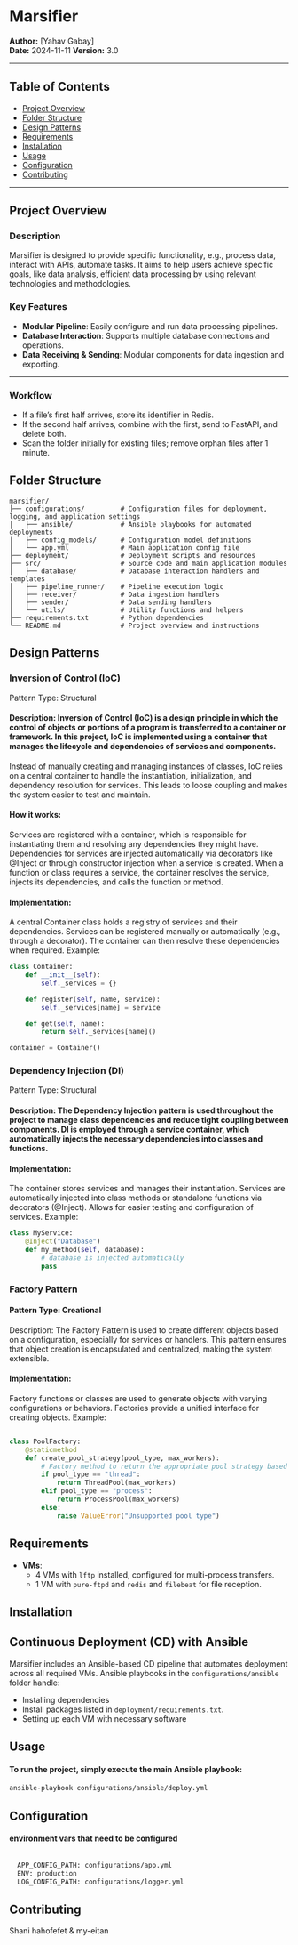 [//]: # (# Project Name)

[//]: # ()

[//]: # (**Author:** Your Name  )

[//]: # (**Date:** YYYY-MM-DD  )

[//]: # (**Version:** 1.0)

[//]: # ()

[//]: # (---)

[//]: # ()

[//]: # (## Table of Contents)

[//]: # ()

[//]: # (- [Project Overview]&#40;#project-overview&#41;)

[//]: # (- [Folder Structure]&#40;#folder-structure&#41;)

[//]: # (- [Requirements]&#40;#requirements&#41;)

[//]: # (- [Installation]&#40;#installation&#41;)

[//]: # (- [Usage]&#40;#usage&#41;)

[//]: # (- [Configuration]&#40;#configuration&#41;)

[//]: # (- [Contributing]&#40;#contributing&#41;)

[//]: # (- [License]&#40;#license&#41;)

[//]: # ()

[//]: # (---)

[//]: # ()

[//]: # (## Project Overview)

[//]: # ()

[//]: # (### Description)

[//]: # ()

[//]: # (Provide a brief summary of the project here.  )

[//]: # (Example: This project is designed to [do something specific], helping users to [achieve a particular outcome]. By)

[//]: # (implementing [specific technologies or methodologies], this project ensures efficient and reliable performance)

[//]: # (in [context or application].)

[//]: # ()

[//]: # (### Key Features)

[//]: # ()

[//]: # (- Feature 1: Briefly describe feature.)

[//]: # (- Feature 2: Briefly describe feature.)

[//]: # (- Feature 3: Briefly describe feature.)

[//]: # ()

[//]: # (---)

[//]: # ()

[//]: # (## Folder Structure)

[//]: # ()

[//]: # (```plaintext)

[//]: # (project-name/)

[//]: # (├── src/                  # Source code and main modules)

[//]: # (│   ├── module1.py)

[//]: # (│   ├── module2.py)

[//]: # (│   └── ...)

[//]: # (├── tests/                # Unit and integration tests)

[//]: # (│   ├── test_module1.py)

[//]: # (│   └── ...)

[//]: # (├── config/               # Configuration files)

[//]: # (│   └── config.yaml)

[//]: # (├── data/                 # Data directory)

[//]: # (│   ├── input/            # Input datasets)

[//]: # (│   └── output/           # Output files and results)

[//]: # (├── docs/                 # Documentation files)

[//]: # (│   └── README.md         # Project documentation)

[//]: # (├── scripts/              # Utility scripts)

[//]: # (│   ├── setup.sh          # Setup and installation script)

[//]: # (│   └── ...)

[//]: # (├── requirements.txt      # Python dependencies)

[//]: # (└── README.md             # Project overview and instructions)

# Marsifier

**Author:** [Yahav Gabay]  
**Date:** 2024-11-11
**Version:** 3.0

---

## Table of Contents

- [Project Overview](#project-overview)
- [Folder Structure](#folder-structure)
- [Design Patterns](#patterns)
- [Requirements](#requirements)
- [Installation](#installation)
- [Usage](#usage)
- [Configuration](#configuration)
- [Contributing](#contributing)

---

## Project Overview

### Description

Marsifier is designed to provide specific functionality, e.g., process data, interact with APIs, automate tasks.
It aims to help users achieve specific goals, like data analysis, efficient data processing by
using relevant technologies and methodologies.

### Key Features

- **Modular Pipeline**: Easily configure and run data processing pipelines.
- **Database Interaction**: Supports multiple database connections and operations.
- **Data Receiving & Sending**: Modular components for data ingestion and exporting.

---

### Workflow

- If a file’s first half arrives, store its identifier in Redis.
- If the second half arrives, combine with the first, send to FastAPI, and delete both.
- Scan the folder initially for existing files; remove orphan files after 1 minute.

## Folder Structure

```plaintext
marsifier/
├── configurations/         # Configuration files for deployment, logging, and application settings
│   ├── ansible/            # Ansible playbooks for automated deployments
│   ├── config_models/      # Configuration model definitions
│   └── app.yml             # Main application config file
├── deployment/             # Deployment scripts and resources
├── src/                    # Source code and main application modules
│   ├── database/           # Database interaction handlers and templates
│   ├── pipeline_runner/    # Pipeline execution logic
│   ├── receiver/           # Data ingestion handlers
│   ├── sender/             # Data sending handlers
│   └── utils/              # Utility functions and helpers
├── requirements.txt        # Python dependencies
└── README.md               # Project overview and instructions
```
## Design Patterns

### Inversion of Control (IoC)

Pattern Type: Structural

#### Description: Inversion of Control (IoC) is a design principle in which the control of objects or portions of a program is transferred to a container or framework. In this project, IoC is implemented using a container that manages the lifecycle and dependencies of services and components.

Instead of manually creating and managing instances of classes, IoC relies on a central container to handle the instantiation, initialization, and dependency resolution for services. This leads to loose coupling and makes the system easier to test and maintain.

#### How it works:

Services are registered with a container, which is responsible for instantiating them and resolving any dependencies they might have.
Dependencies for services are injected automatically via decorators like @Inject or through constructor injection when a service is created.
When a function or class requires a service, the container resolves the service, injects its dependencies, and calls the function or method.
#### Implementation:

A central Container class holds a registry of services and their dependencies.
Services can be registered manually or automatically (e.g., through a decorator).
The container can then resolve these dependencies when required.
Example:



```python
class Container:
    def __init__(self):
        self._services = {}

    def register(self, name, service):
        self._services[name] = service

    def get(self, name):
        return self._services[name]()

container = Container()
```


### Dependency Injection (DI)
Pattern Type: Structural

#### Description: The Dependency Injection pattern is used throughout the project to manage class dependencies and reduce tight coupling between components. DI is employed through a service container, which automatically injects the necessary dependencies into classes and functions.

#### Implementation:

The container stores services and manages their instantiation.
Services are automatically injected into class methods or standalone
 functions via decorators (@Inject).
Allows for easier testing and configuration of services.
Example:

```python
class MyService:
    @Inject("Database")
    def my_method(self, database):
        # database is injected automatically
        pass
```

### Factory Pattern

#### Pattern Type: Creational

Description: The Factory Pattern is used to create different objects based on a configuration, especially for services or handlers. This pattern ensures that object creation is encapsulated and centralized, making the system extensible.

#### Implementation:

Factory functions or classes are used to generate objects with varying configurations or behaviors.
Factories provide a unified interface for creating objects.
Example:

```python

class PoolFactory:
    @staticmethod
    def create_pool_strategy(pool_type, max_workers):
        # Factory method to return the appropriate pool strategy based on configuration
        if pool_type == "thread":
            return ThreadPool(max_workers)
        elif pool_type == "process":
            return ProcessPool(max_workers)
        else:
            raise ValueError("Unsupported pool type")
```

## Requirements
- **VMs**:
    - 4 VMs with `lftp` installed, configured for multi-process transfers.
    - 1 VM with `pure-ftpd` and `redis` and `filebeat` for file reception.

## Installation

## Continuous Deployment (CD) with Ansible

Marsifier includes an Ansible-based CD pipeline that automates deployment across all required VMs. Ansible playbooks in
the `configurations/ansible` folder handle:

- Installing dependencies
- Install packages listed in `deployment/requirements.txt`.
- Setting up each VM with necessary software

## Usage

#### To run the project, simply execute the main Ansible playbook:

```bash
ansible-playbook configurations/ansible/deploy.yml
```

## Configuration

#### environment vars that need to be configured

```bash

  APP_CONFIG_PATH: configurations/app.yml
  ENV: production
  LOG_CONFIG_PATH: configurations/logger.yml
```

## Contributing
 Shani hahofefet & my-eitan